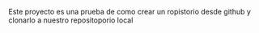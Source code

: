 Este proyecto es una prueba de como crear un ropistorio desde github y clonarlo a nuestro repositoporio local